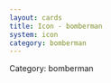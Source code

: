 ```yaml
---
layout: cards
title: Icon - bomberman
system: icon
category: bomberman
---
```

<div class="alert alert-secondary mb-4"><span class="i18n innerHTML-category">Category: </span><span class="i18n innerHTML-cat-bomberman">bomberman</span></div>

